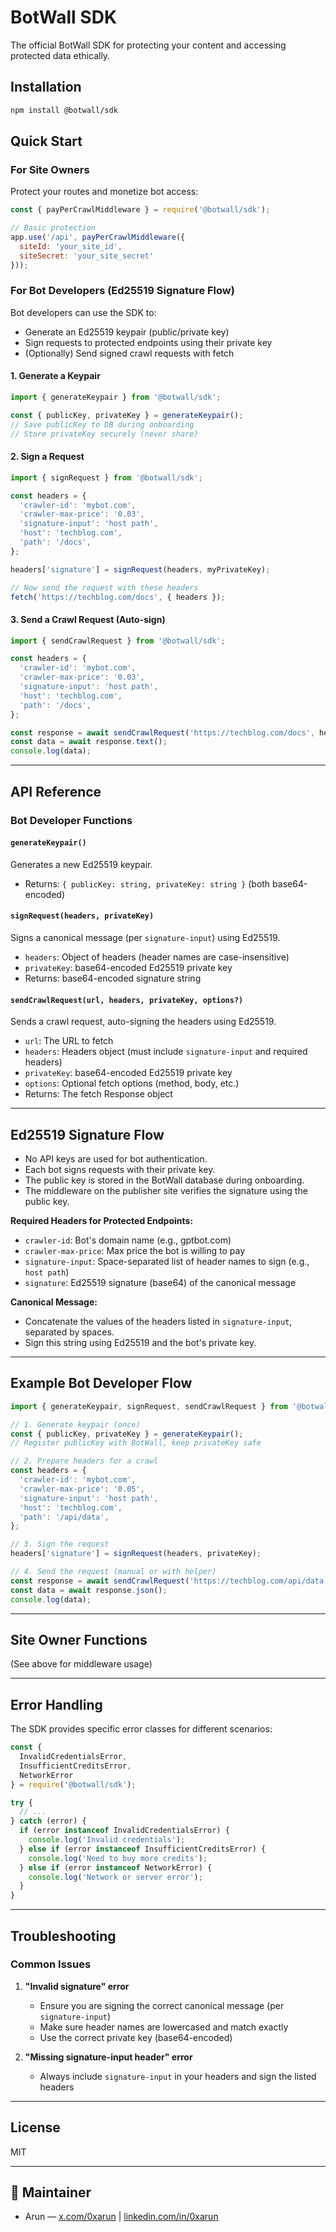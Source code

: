 # BotWall SDK

The official BotWall SDK for protecting your content and accessing protected data ethically.

## Installation

```bash
npm install @botwall/sdk
```

## Quick Start

### For Site Owners

Protect your routes and monetize bot access:

```javascript
const { payPerCrawlMiddleware } = require('@botwall/sdk');

// Basic protection
app.use('/api', payPerCrawlMiddleware({
  siteId: 'your_site_id',
  siteSecret: 'your_site_secret'
}));
```

### For Bot Developers (Ed25519 Signature Flow)

Bot developers can use the SDK to:
- Generate an Ed25519 keypair (public/private key)
- Sign requests to protected endpoints using their private key
- (Optionally) Send signed crawl requests with fetch

#### 1. Generate a Keypair

```typescript
import { generateKeypair } from '@botwall/sdk';

const { publicKey, privateKey } = generateKeypair();
// Save publicKey to DB during onboarding
// Store privateKey securely (never share)
```

#### 2. Sign a Request

```typescript
import { signRequest } from '@botwall/sdk';

const headers = {
  'crawler-id': 'mybot.com',
  'crawler-max-price': '0.03',
  'signature-input': 'host path',
  'host': 'techblog.com',
  'path': '/docs',
};

headers['signature'] = signRequest(headers, myPrivateKey);

// Now send the request with these headers
fetch('https://techblog.com/docs', { headers });
```

#### 3. Send a Crawl Request (Auto-sign)

```typescript
import { sendCrawlRequest } from '@botwall/sdk';

const headers = {
  'crawler-id': 'mybot.com',
  'crawler-max-price': '0.03',
  'signature-input': 'host path',
  'host': 'techblog.com',
  'path': '/docs',
};

const response = await sendCrawlRequest('https://techblog.com/docs', headers, myPrivateKey);
const data = await response.text();
console.log(data);
```

---

## API Reference

### Bot Developer Functions

#### `generateKeypair()`
Generates a new Ed25519 keypair.
- Returns: `{ publicKey: string, privateKey: string }` (both base64-encoded)

#### `signRequest(headers, privateKey)`
Signs a canonical message (per `signature-input`) using Ed25519.
- `headers`: Object of headers (header names are case-insensitive)
- `privateKey`: base64-encoded Ed25519 private key
- Returns: base64-encoded signature string

#### `sendCrawlRequest(url, headers, privateKey, options?)`
Sends a crawl request, auto-signing the headers using Ed25519.
- `url`: The URL to fetch
- `headers`: Headers object (must include `signature-input` and required headers)
- `privateKey`: base64-encoded Ed25519 private key
- `options`: Optional fetch options (method, body, etc.)
- Returns: The fetch Response object

---

## Ed25519 Signature Flow

- No API keys are used for bot authentication.
- Each bot signs requests with their private key.
- The public key is stored in the BotWall database during onboarding.
- The middleware on the publisher site verifies the signature using the public key.

**Required Headers for Protected Endpoints:**
- `crawler-id`: Bot's domain name (e.g., gptbot.com)
- `crawler-max-price`: Max price the bot is willing to pay
- `signature-input`: Space-separated list of header names to sign (e.g., `host path`)
- `signature`: Ed25519 signature (base64) of the canonical message

**Canonical Message:**
- Concatenate the values of the headers listed in `signature-input`, separated by spaces.
- Sign this string using Ed25519 and the bot's private key.

---

## Example Bot Developer Flow

```typescript
import { generateKeypair, signRequest, sendCrawlRequest } from '@botwall/sdk';

// 1. Generate keypair (once)
const { publicKey, privateKey } = generateKeypair();
// Register publicKey with BotWall, keep privateKey safe

// 2. Prepare headers for a crawl
const headers = {
  'crawler-id': 'mybot.com',
  'crawler-max-price': '0.05',
  'signature-input': 'host path',
  'host': 'techblog.com',
  'path': '/api/data',
};

// 3. Sign the request
headers['signature'] = signRequest(headers, privateKey);

// 4. Send the request (manual or with helper)
const response = await sendCrawlRequest('https://techblog.com/api/data', headers, privateKey);
const data = await response.json();
console.log(data);
```

---

## Site Owner Functions

(See above for middleware usage)

---

## Error Handling

The SDK provides specific error classes for different scenarios:

```javascript
const { 
  InvalidCredentialsError, 
  InsufficientCreditsError, 
  NetworkError 
} = require('@botwall/sdk');

try {
  // ...
} catch (error) {
  if (error instanceof InvalidCredentialsError) {
    console.log('Invalid credentials');
  } else if (error instanceof InsufficientCreditsError) {
    console.log('Need to buy more credits');
  } else if (error instanceof NetworkError) {
    console.log('Network or server error');
  }
}
```

---

## Troubleshooting

### Common Issues

1. **"Invalid signature" error**
   - Ensure you are signing the correct canonical message (per `signature-input`)
   - Make sure header names are lowercased and match exactly
   - Use the correct private key (base64-encoded)

2. **"Missing signature-input header" error**
   - Always include `signature-input` in your headers and sign the listed headers

---

## License

MIT 

---

## 👤 Maintainer
- Arun — [x.com/0xarun](https://x.com/0xarun) | [linkedin.com/in/0xarun](https://linkedin.com/in/0xarun) 